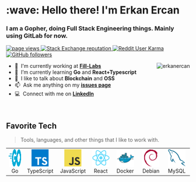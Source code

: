 <h1 align="left" id="erkanercan-title">:wave: Hello there! I'm Erkan Ercan</h1>
<h3 align="left">I am a Gopher, doing Full Stack Engineering things. Mainly using GitLab for now.</h3>

<p align="left">
  <a href="https://github.com/erkanercan/">
    <img src="https://komarev.com/ghpvc/?username=erkanercan" alt="page views" />
  </a>
  <a href="https://stackoverflow.com/users/14236733">
    <img alt="Stack Exchange reputation" src="https://img.shields.io/stackexchange/stackoverflow/r/14236733?color=orange&label=reputation&logo=stackoverflow">
  </a>
  <a href="https://reddit.com/u/abajuradam">
    <img alt="Reddit User Karma" src="https://img.shields.io/reddit/user-karma/combined/abajuradam?label=karma&logo=reddit">
  </a>
  <a href="https://github.com/erkanercan?tab=followers">
    <img alt="GitHub followers" src="https://img.shields.io/github/followers/erkanercan?color=green&logo=github">
  </a>
</p>

<a href="#erkanercan-title">
  <img src="https://github-readme-stats.vercel.app/api?username=erkanercan&show_icons=true&count_private=true&include_all_commits=true" alt="erkanercan" align="right" />
</a>

- :office: &nbsp;I'm currently working at **[Fill-Labs]**
- :seedling: &nbsp;I’m currently learning **Go** and **React+Typescript**
- :speech_balloon: &nbsp;I like to talk about **Blockchain** and **OSS**
- :mailbox: &nbsp;Ask me anything on my **[issues page]**
- :computer: &nbsp;Connect with me on **[LinkedIn]**

<br>

<h2 align="left" id="macropower-tech">Favorite Tech</h2>

> Tools, languages, and other things that I like to work with.

<table>
  <tr>
    <td align="center" width="96">
      <a href="#erkanercan-tech">
        <img src="./img/go-flat.svg" width="48" height="48" alt="Golang" />
      </a>
      <br>Go
    </td>
    <td align="center" width="96">
      <a href="#erkanercan-tech">
        <img src="./img/typescript-original.svg" width="48" height="48" alt="TypeScript" />
      </a>
      <br>TypeScript
    </td>
    <td align="center" width="96">
      <a href="#erkanercan-tech">
        <img src="./img/javascript-original.svg" width="48" height="48" alt="JavaScript" />
      </a>
      <br>JavaScript
    </td>
    <td align="center" width="96">
      <a href="#erkanercan-tech" >
        <img src="./img/react-original.svg" width="48" height="48" alt="React" />
      </a>
      <br>React
    </td>
        <td align="center" width="96"> 
      <a href="#erkanercan-tech" >
        <img src="./img/docker-original.svg" width="48" height="48" alt="Docker" />
      </a>
      <br>Docker
    </td>
        <td align="center"  width="96">
      <a href="#erkanercan-tech">
        <img src="./img/debian-original.svg" width="48" height="48" alt="Debian" />
      </a>
      <br>Debian
    </td>
        <td align="center"  width="96">
      <a href="#erkanercan-tech">
        <img src="./img/mysql-original.svg" width="48" height="48" alt="MySQL" />
      </a>
      <br>MySQL
    </td>
  </tr>
</table>

<!-- links -->

[fill-labs]: https://www.fill-labs.com/ "Fill-Labs Homepage"
[issues page]: https://github.com/erkanercan/erkanercan/issues "erkanercan/issues"
[linkedin]: https://www.linkedin.com/in/erkan-ercan/ "Erkan Ercan LinkedIn"
